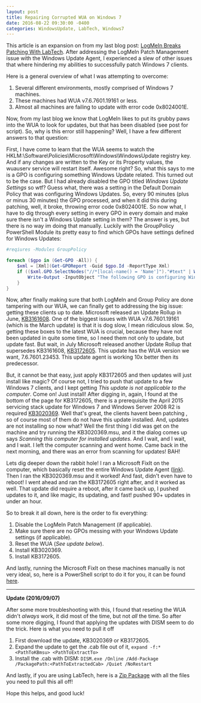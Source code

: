```yaml
---
layout: post
title: Repairing Corrupted WUA on Windows 7
date: 2016-08-22 09:30:00 -0400
categories: WindowsUpdate, LabTech, Windows7
---
```


This article is an expansion on from my last blog post: [LogMeIn Breaks Patching With LabTech](http://dotps1.github.io/logmein-breaks-patching-with-labtech.html).  After
addressing the LogMeIn Patch Management issue with the Windows Update Agent, I experienced a slew of other issues that where hindering my abilities to successfully patch Windows 7 
clients.

Here is a general overview of what I was attempting to overcome:

1. Several different environments, mostly comprised of Windows 7 machines.
2. These machines had WUA v7.6.7601.19161 or less.
3. Almost all machines are failing to update with error code 0x8024001E.

Now, from my last blog we know that LogMeIn likes to put its grubby paws into the WUA to look for updates, but that has been disabled (see post for script).  So, 
why is this error still happening?  Well, I have a few different answers to that question:

First, I have come to learn that the WUA seems to watch the HKLM:\Software\Policies\Microsoft\Windows\WindowsUpdate registry key.  And if any changes are written to the Key or its Property
values, the wuauserv service will restart itself.  Awesome right?  So, what this says to me is a GPO is configuring something Windows Update related.  This turned out to be the case.  But 
I had already disabled the GPO titled _Windows Update Settings_ so wtf?  Guess what, there was a setting in the Default Domain Policy that was configuring Windows Updates.  So, every 90
minutes (plus or minus 30 minutes) the GPO processed, and when it did this during patching, well, it broke, throwing error code 0x8024001E.  So now what, I have to dig through every 
setting in every GPO in every domain and make sure there isn't a Windows Update setting in them?  The answer is yes, but there is no way im doing that manually.  Luckily with the 
GroupPolicy PowerShell Module its pretty easy to find which GPOs have settings defined for Windows Updates:

```powershell
#reqiures -Modules GroupPolicy

foreach ($gpo in (Get-GPO -All)) {
    $xml = [Xml](Get-GPOReport -Guid $gpo.Id -ReportType Xml)
    if (($xml.GPO.SelectNodes("//*[local-name() = 'Name']")."#text" | Where-Object { $_ -eq "Configure Automatic Updates" }).Count -gt 0) {
        Write-Output -InputObject "The following GPO is configuring Windows Update Settings: '$($xml.GPO.Name)'."
    }
}
```

Now, after finally making sure that both LogMeIn and Group Policy are done tampering with our WUA, we can finally get to addressing the big issue: getting these clients up to date.  Microsoft
released an Update Rollup in June, [KB3161608](https://support.microsoft.com/en-us/kb/3161608).  One of the biggest issues with WUA v7.6.7601.19161 (which is the March update) is that 
it is dog slow, I mean ridiculous slow.  So, getting these boxes to the latest WUA is crucial, because they have not been updated in quite some time, so I need them not only to update, but 
update fast.  But wait, in July Microsoft released another Update Rollup that supersedes KB3161608, [KB3172605](https://support.microsoft.com/en-us/kb/3172605).  This update has the 
WUA version we want, 7.6.7601.23453.  This update agent is working 10x better then its predecessor.

But, it cannot be that easy, just apply KB3172605 and then updates will just install like magic?  Of course not, I tried to push that update to a few Windows 7 clients, and I kept 
getting _This update is not applicable to the computer_.  Come on!  Just install!  After digging in, again, I found at the bottom of the page for KB3172605, there is a prerequisite 
the April 2015 servicing stack update for Windows 7 and Windows Server 2008 R2 is required [KB3020369](https://support.microsoft.com/en-us/kb/3020369).  Well that's great, the clients 
havent been patching , so of course most of them do not have this update installed.  And, updates are not installing so now what?  Well the first thing I did was get on the machine and 
try running the KB3020369.msu, and it the dialog comes up says _Scanning this computer for installed updates_.  And I wait, and I wait, and I wait.  I left the computer scanning and 
went home.  Came back in the next morning, and there was an error from scanning for updates!  BAH!

Lets dig deeper down the rabbit hole!  I ran a Microsoft FixIt on the computer, which basically reset the entire Windows Update Agent ([link](https://support.microsoft.com/en-us/kb/971058)).  Then 
I ran the KB3020369.msu and it worked!  And fast, didn't even have to reboot!  I went ahead and ran the KB3172605 right after, and it worked as well.  That update did require a reboot, 
after it came back up, I pushed updates to it, and like magic, its updating, and fast!  pushed 90+ updates in under an hour.

So to break it all down, here is the order to fix everything:

1. Disable the LogMeIn Patch Management (if applicable).
2. Make sure there are no GPOs messing with your Windows Update settings (if applicable).
3. Reset the WUA (_See update below_).
4. Install KB3020369.
5. Install KB3172605.

And lastly, running the Microsoft FixIt on these machines manually is not very ideal, so, here is a PowerShell script to do it for you, it can be found [here](https://gist.github.com/dotps1/8abb564c6dbfb1b768354b39ede033da).

---

**Update (2016/09/07)**

After some more troubleshooting with this, I found that reseting the WUA didn't _always_ work, it did most of the time, but not _all_ the time. 
So after some more digging, I found that applying the updates with DISM seem to do the trick.
Here is what you need to pull it off

1. First download the update, KB3020369 or KB3172605.
2. Expand the update to get the .cab file out of it, `expand -f:* <PathToKBmsu> <PathToExtractTo>`
3. Install the .cab with DISM: `DISM.exe /Online /Add-Package /PackagePath:<PathToExtractedCab> /Quiet /NoRestart`

And lastly, if you are using LabTech, here is a [Zip Package](https://onedrive.live.com/download?cid=E508E6CF25AFDF2F&resid=E508E6CF25AFDF2F%2113032&authkey=AO8zK2whHWr1MTY) with all the files you need to pull this all off!

Hope this helps, and good luck!
